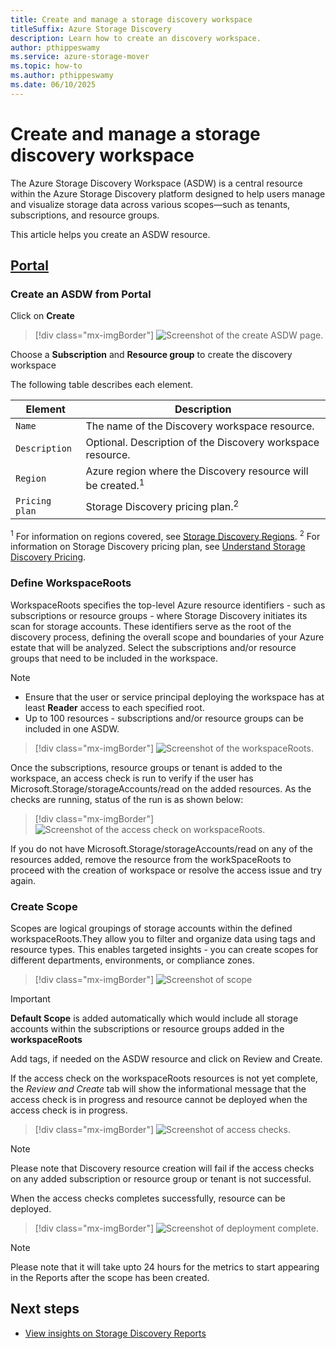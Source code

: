 ```yaml
---
title: Create and manage a storage discovery workspace
titleSuffix: Azure Storage Discovery
description: Learn how to create an discovery workspace.
author: pthippeswamy
ms.service: azure-storage-mover
ms.topic: how-to
ms.author: pthippeswamy
ms.date: 06/10/2025
---
```


# Create and manage a storage discovery workspace

The Azure Storage Discovery Workspace (ASDW) is a central resource within the Azure Storage Discovery platform designed to help users manage and visualize storage data across various scopes—such as tenants, subscriptions, and resource groups.

This article helps you create an ASDW resource.

## [Portal](#tab/azure-portal)

### Create an ASDW from Portal

Click on **Create**

> [!div class="mx-imgBorder"]
> ![Screenshot of the create ASDW page.](media/create/create1.png)

Choose a **Subscription** and **Resource group** to create the discovery workspace

The following table describes each element.

| Element | Description |
|---|--|
| `Name` | The name of the Discovery workspace resource. |
| `Description` | Optional. Description of the Discovery workspace resource. |
| `Region` | Azure region where the Discovery resource will be created.<sup>1</sup>|
| `Pricing plan` | Storage Discovery pricing plan.<sup>2</sup>|

<sup>1</sup> For information on regions covered, see [Storage Discovery Regions](discovery-regionalCoverage.md).
<sup>2</sup> For information on Storage Discovery pricing plan, see [Understand Storage Discovery Pricing](discovery-pricing.md).

### Define WorkspaceRoots 
WorkspaceRoots specifies the top-level Azure resource identifiers - such as subscriptions or resource groups - where Storage Discovery initiates its scan for storage accounts. These identifiers serve as the root of the discovery process, defining the overall scope and boundaries of your Azure estate that will be analyzed. Select the subscriptions and/or resource groups that need to be included in the workspace.

> [!NOTE]
> - Ensure that the user or service principal deploying the workspace has at least **Reader** access to each specified root.
> - Up to 100 resources - subscriptions and/or resource groups can be included in one ASDW.

> [!div class="mx-imgBorder"]
> ![Screenshot of the workspaceRoots.](media/create/workspaceRoots.png)

Once the subscriptions, resource groups or tenant is added to the workspace, an access check is run to verify if the user has Microsoft.Storage/storageAccounts/read on the added resources. As the checks are running, status of the run is as shown below:

> [!div class="mx-imgBorder"]
> ![Screenshot of the access check on workspaceRoots.](media/create/create_access.png)

If you do not have Microsoft.Storage/storageAccounts/read on any of the resources added, remove the resource from the workSpaceRoots to proceed with the creation of workspace or resolve the access issue and try again.

### Create Scope
Scopes are logical groupings of storage accounts within the defined workspaceRoots.They allow you to filter and organize data using tags and resource types. This enables targeted insights - you can create scopes for different departments, environments, or compliance zones.

> [!div class="mx-imgBorder"]
> ![Screenshot of scope](media/create/scope.png)

> [!IMPORTANT]
> **Default Scope** is added automatically which would include all storage accounts within the subscriptions or resource groups added in the **workspaceRoots**

Add tags, if needed on the ASDW resource and click on Review and Create.

If the access check on the workspaceRoots resources is not yet complete, the *Review and Create* tab will show the informational message that the access check is in progress and resource cannot be deployed when the access check is in progress.

> [!div class="mx-imgBorder"]
> ![Screenshot of access checks.](media/create/reviewAndCreate.png)

> [!NOTE]
> Please note that Discovery resource creation will fail if the access checks on any added subscription or resource group or tenant is not successful.

When the access checks completes successfully, resource can be deployed.

> [!div class="mx-imgBorder"]
> ![Screenshot of deployment complete.](media/create/deploy.png)

> [!NOTE]
> Please note that it will take upto 24 hours for the metrics to start appearing in the Reports after the scope has been created.

## Next steps

- [View insights on Storage Discovery Reports](discovery-reports.md)